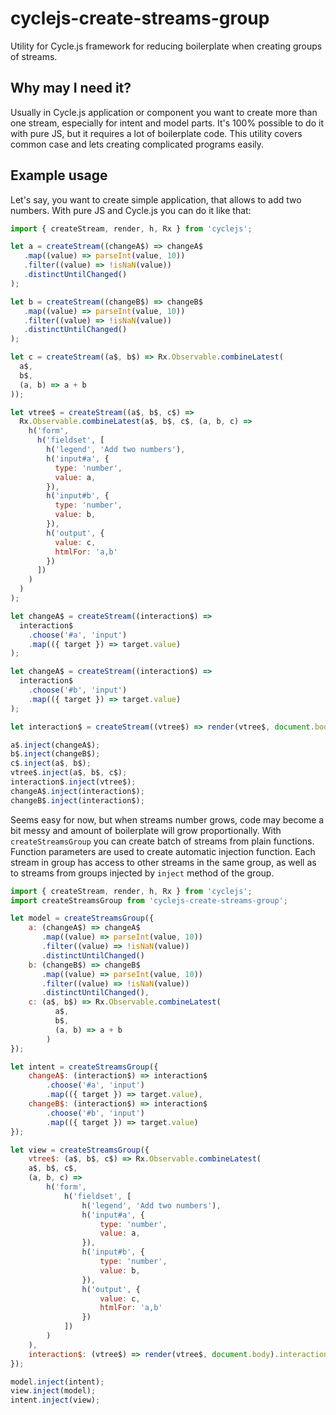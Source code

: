 # cyclejs-create-streams-group
Utility for Cycle.js framework for reducing boilerplate when creating groups of streams.

## Why may I need it?
Usually in Cycle.js application or component you want to create more than one stream, especially for intent and model parts. It's 100% possible to do it with pure JS, but it requires a lot of boilerplate code. This utility covers common case and lets creating complicated programs easily.

## Example usage

Let's say, you want to create simple application, that allows to add two numbers. With pure JS and Cycle.js you can do it like that:

```javascript
import { createStream, render, h, Rx } from 'cyclejs';

let a = createStream((changeA$) => changeA$
   .map((value) => parseInt(value, 10))
   .filter((value) => !isNaN(value))
   .distinctUntilChanged()
);

let b = createStream((changeB$) => changeB$
   .map((value) => parseInt(value, 10))
   .filter((value) => !isNaN(value))
   .distinctUntilChanged()
);

let c = createStream((a$, b$) => Rx.Observable.combineLatest(
  a$,
  b$,
  (a, b) => a + b
));

let vtree$ = createStream((a$, b$, c$) =>
  Rx.Observable.combineLatest(a$, b$, c$, (a, b, c) =>
    h('form',
      h('fieldset', [
        h('legend', 'Add two numbers'),
        h('input#a', {
          type: 'number',
          value: a,
        }),
        h('input#b', {
          type: 'number',
          value: b,
        }),
        h('output', {
          value: c,
          htmlFor: 'a,b'
        })
      ])
    )
  )
);

let changeA$ = createStream((interaction$) =>
  interaction$
    .choose('#a', 'input')
    .map(({ target }) => target.value)
);

let changeA$ = createStream((interaction$) =>
  interaction$
    .choose('#b', 'input')
    .map(({ target }) => target.value)
);

let interaction$ = createStream((vtree$) => render(vtree$, document.body).interaction$);

a$.inject(changeA$);
b$.inject(changeB$);
c$.inject(a$, b$);
vtree$.inject(a$, b$, c$);
interaction$.inject(vtree$);
changeA$.inject(interaction$);
changeB$.inject(interaction$);
```

Seems easy for now, but when streams number grows, code may become a bit messy and amount of boilerplate will grow proportionally. With `createStreamsGroup` you can create batch of streams from plain functions. Function parameters are used to create automatic injection function. Each stream in group has access to other streams in the same group, as well as to streams from groups injected by `inject` method of the group.

```javascript
import { createStream, render, h, Rx } from 'cyclejs';
import createStreamsGroup from 'cyclejs-create-streams-group';

let model = createStreamsGroup({
	a: (changeA$) => changeA$
	   .map((value) => parseInt(value, 10))
	   .filter((value) => !isNaN(value))
	   .distinctUntilChanged()
	b: (changeB$) => changeB$
	   .map((value) => parseInt(value, 10))
	   .filter((value) => !isNaN(value))
	   .distinctUntilChanged(),
	c: (a$, b$) => Rx.Observable.combineLatest(
		  a$,
		  b$,
		  (a, b) => a + b
		)
});

let intent = createStreamsGroup({
	changeA$: (interaction$) => interaction$
		.choose('#a', 'input')
		.map(({ target }) => target.value),
	changeB$: (interaction$) => interaction$
		.choose('#b', 'input')
		.map(({ target }) => target.value)
});

let view = createStreamsGroup({
	vtree$: (a$, b$, c$) => Rx.Observable.combineLatest(
	a$, b$, c$,
	(a, b, c) =>
		h('form',
			h('fieldset', [
				h('legend', 'Add two numbers'),
				h('input#a', {
					type: 'number',
					value: a,
				}),
				h('input#b', {
					type: 'number',
					value: b,
				}),
				h('output', {
					value: c,
					htmlFor: 'a,b'
				})
			])
		)
	),
	interaction$: (vtree$) => render(vtree$, document.body).interaction$
});

model.inject(intent);
view.inject(model);
intent.inject(view);
```
